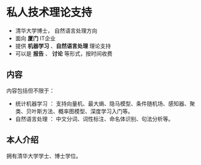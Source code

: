 <meta http-equiv="Content-Type" content="text/html; charset=utf-8">

<link href="http://jasonm23.github.com/markdown-css-themes/foghorn.css" rel="stylesheet"></link>

<title></title>

私人技术理论支持
===================

* 清华大学博士， 自然语言处理方向
* 面向 **厦门** IT企业
* 提供 **机器学习** 、**自然语言处理** 理论支持
* 可以是 **报告** 、 **讨论** 等形式，按时间收费


内容
------------

内容包括但不限于：

* 统计机器学习 ： 支持向量机、最大熵、隐马模型、条件随机场、感知器、聚类、贝叶斯方法、概率图模型、深度学习入门等。
* 自然语言处理 ： 中文分词、词性标注、命名体识别、句法分析等。

本人介绍
------------

拥有清华大学学士、博士学位。
